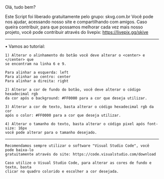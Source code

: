   Olá, tudo bem?
  
  Este Script foi liberado gratuitamente pelo grupo: skvg.com.br
  Você pode nos ajudar, acessando nosso site e compartilhando com amigos.
  Caso queira contribuir, para que possamos melhorar cada vez mais nosso projeto,
  você pode contribuir através do livepix: https://livepix.gg/skive
  
-----------------------------------------------------------------------------------
  
  • Vamos ao tutorial:

    1) Alterar o alinhamento do botão você deve alterar o <center> e </center> que
    se encontram na linha 6 e 9.

    Para alinhar a esquerda: left
    Para alinhar ao centro: center
    Para alinhar a direita: right

    2) Alterar a cor de fundo do botão, você deve alterar o código hexadecimal rgb
    da cor após o background: #FF0000 para a cor que deseja utilizar.

    3) Alterar a cor de texto, basta alterar o código hexadecimal rgb da cor
    após o color: #FF0000 para a cor que deseja utilizar.

    4) Alterar o tamanho do texto, basta alterar o código pixel após font-size: 16px
    você pode alterar para o tamanho desejado.

-----------------------------------------------------------------------------------

    Recomendamos sempre utilizar o software "Visual Studio Code", você pode baixa-lo
    gratuitamente através do site: https://code.visualstudio.com/download

    Caso utilize o Visual Studio Code, para alterar as cores de fundo e texto, basta
    clicar no quadro colorido e escolher a cor desejada.
